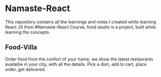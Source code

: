 # Namaste-React
This repository contains all the learnings and notes I created while learning React JS from #Namaste-React Course, food studio is a project, built while learning the concepts.

## Food-Villa
Order food from the confort of your home, we show the latest restaurants available in your city, with all the details. 
Pick a dish, add to cart, place order, get delivered.
